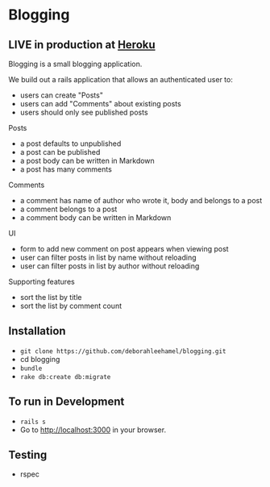# Blogging

## LIVE in production at [Heroku](https://cryptic-inlet-99786.herokuapp.com)

Blogging is a small blogging application.

We build out a rails application that allows an authenticated user to:
  * users can create "Posts"
  * users can add "Comments" about existing posts
  * users should only see published posts


  Posts
  * a post defaults to unpublished
  * a post can be published
  * a post body can be written in Markdown
  * a post has many comments

  Comments
  * a comment has name of author who wrote it, body and belongs to a post
  * a comment belongs to a post
  * a comment body can be written in Markdown

  UI
  * form to add new comment on post appears when viewing post
  * user can filter posts in list by name without reloading
  * user can filter posts in list by author without reloading

  Supporting features
  * sort the list by title
  * sort the list by comment count


  ## Installation
  * `git clone https://github.com/deborahleehamel/blogging.git`
  *  cd blogging
  * `bundle`
  * `rake db:create db:migrate`

  ## To run in Development
  * `rails s`
  * Go to [http://localhost:3000](http://localhost:3000) in your browser.

  ## Testing
  * rspec
